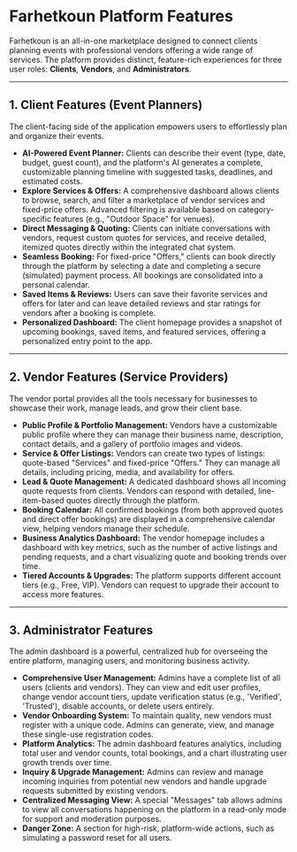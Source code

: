 # Farhetkoun Platform Features

Farhetkoun is an all-in-one marketplace designed to connect clients planning events with professional vendors offering a wide range of services. The platform provides distinct, feature-rich experiences for three user roles: **Clients**, **Vendors**, and **Administrators**.

---

## 1. Client Features (Event Planners)

The client-facing side of the application empowers users to effortlessly plan and organize their events.

*   **AI-Powered Event Planner:** Clients can describe their event (type, date, budget, guest count), and the platform's AI generates a complete, customizable planning timeline with suggested tasks, deadlines, and estimated costs.
*   **Explore Services & Offers:** A comprehensive dashboard allows clients to browse, search, and filter a marketplace of vendor services and fixed-price offers. Advanced filtering is available based on category-specific features (e.g., "Outdoor Space" for venues).
*   **Direct Messaging & Quoting:** Clients can initiate conversations with vendors, request custom quotes for services, and receive detailed, itemized quotes directly within the integrated chat system.
*   **Seamless Booking:** For fixed-price "Offers," clients can book directly through the platform by selecting a date and completing a secure (simulated) payment process. All bookings are consolidated into a personal calendar.
*   **Saved Items & Reviews:** Users can save their favorite services and offers for later and can leave detailed reviews and star ratings for vendors after a booking is complete.
*   **Personalized Dashboard:** The client homepage provides a snapshot of upcoming bookings, saved items, and featured services, offering a personalized entry point to the app.

---

## 2. Vendor Features (Service Providers)

The vendor portal provides all the tools necessary for businesses to showcase their work, manage leads, and grow their client base.

*   **Public Profile & Portfolio Management:** Vendors have a customizable public profile where they can manage their business name, description, contact details, and a gallery of portfolio images and videos.
*   **Service & Offer Listings:** Vendors can create two types of listings: quote-based "Services" and fixed-price "Offers." They can manage all details, including pricing, media, and availability for offers.
*   **Lead & Quote Management:** A dedicated dashboard shows all incoming quote requests from clients. Vendors can respond with detailed, line-item-based quotes directly through the platform.
*   **Booking Calendar:** All confirmed bookings (from both approved quotes and direct offer bookings) are displayed in a comprehensive calendar view, helping vendors manage their schedule.
*   **Business Analytics Dashboard:** The vendor homepage includes a dashboard with key metrics, such as the number of active listings and pending requests, and a chart visualizing quote and booking trends over time.
*   **Tiered Accounts & Upgrades:** The platform supports different account tiers (e.g., Free, VIP). Vendors can request to upgrade their account to access more features.

---

## 3. Administrator Features

The admin dashboard is a powerful, centralized hub for overseeing the entire platform, managing users, and monitoring business activity.

*   **Comprehensive User Management:** Admins have a complete list of all users (clients and vendors). They can view and edit user profiles, change vendor account tiers, update verification status (e.g., 'Verified', 'Trusted'), disable accounts, or delete users entirely.
*   **Vendor Onboarding System:** To maintain quality, new vendors must register with a unique code. Admins can generate, view, and manage these single-use registration codes.
*   **Platform Analytics:** The admin dashboard features analytics, including total user and vendor counts, total bookings, and a chart illustrating user growth trends over time.
*   **Inquiry & Upgrade Management:** Admins can review and manage incoming inquiries from potential new vendors and handle upgrade requests submitted by existing vendors.
*   **Centralized Messaging View:** A special "Messages" tab allows admins to view all conversations happening on the platform in a read-only mode for support and moderation purposes.
*   **Danger Zone:** A section for high-risk, platform-wide actions, such as simulating a password reset for all users.
